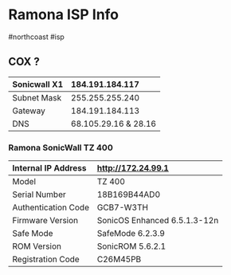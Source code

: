 # Ramona ISP Info
#northcoast #isp 

## COX ?
|Sonicwall X1			|184.191.184.117|
|:------ |:------ |
|Subnet Mask		|255.255.255.240|
|Gateway			|184.191.184.113|
|DNS				|68.105.29.16 & 28.16|

### Ramona SonicWall TZ 400
|Internal IP Address		|http://172.24.99.1|
|:------ |:------ |
|Model					|TZ 400|
|Serial Number			|18B169B44AD0|
|Authentication Code		|GCB7-W3TH|
|Firmware Version		|SonicOS Enhanced 6.5.1.3-12n|
|Safe Mode				|SafeMode 6.2.3.9|
|ROM Version			|SonicROM 5.6.2.1|
|Registration Code		|C26M45PB|